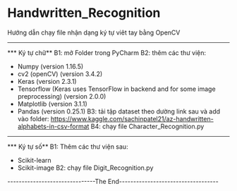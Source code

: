 # Handwritten_Recognition

Hướng dẫn chạy file nhận dạng ký tự viêt tay bằng OpenCV

-------------------------------------------------------------------------

*** Ký tự chữ**
B1: mở Folder trong PyCharm
B2: thêm các thư viện:
  - Numpy (version 1.16.5)
  - cv2 (openCV) (version 3.4.2)
  - Keras (version 2.3.1)
  - Tensorflow (Keras uses TensorFlow in backend and for some image preprocessing) (version 2.0.0)
  - Matplotlib (version 3.1.1)
  - Pandas (version 0.25.1)
B3: tải tập dataset theo dường link sau và add vào folder: https://www.kaggle.com/sachinpatel21/az-handwritten-alphabets-in-csv-format
B4: chạy file Character_Recognition.py

-------------------------------------------------------------------------
*** Ký tự số**
B1: Thêm các thư viện sau:
  - Scikit-learn
  - Scikit-image
B2: chạy file Digit_Recognition.py


-------------------------------The End-----------------------------------
